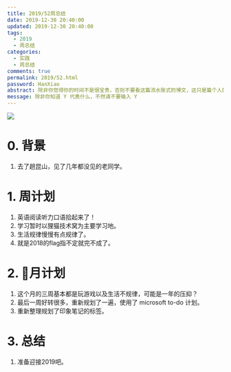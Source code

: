 ```yaml
---
title: 2019/52周总结
date: 2019-12-30 20:40:00
updated: 2019-12-30 20:40:00
tags:
  - 2019
  - 周总结
categories: 
  - 实践
  - 周总结
comments: true
permalink: 2019/52.html  
password: HanXiao
abstract: 除非你觉得你的时间不是很宝贵，否则不要看这篇流水账式的博文，这只是篇个人的工作的学习一个总结而已，没有包含任何的技术细节
message: 除非你知道 Y 代表什么，不然请不要输入 Y
---
```


![][0]  

# 0. 背景

1. 去了趟昆山，见了几年都没见的老同学。

<!--more-->

# 1. 周计划

1. 英语阅读听力口语拾起来了！
2. 学习暂时以狸猫技术窝为主要学习地。
3. 生活规律慢慢有点规律了。
4. 就是2018的flag指不定就完不成了。

# 2. 月计划

1. 这个月的三周基本都是玩游戏以及生活不规律，可能是一年的压抑？
2. 最后一周好转很多，重新规划了一遍，使用了 microsoft to-do 计划。
3. 重新整理规划了印象笔记的标签。

# 3. 总结

1. 准备迎接2019吧。

[0]: https://leran2deeplearnjavawebtech.oss-cn-beijing.aliyuncs.com/background/2019-12-30%E8%8B%B1%E9%9B%84%E6%9C%AC%E8%89%B22.webp